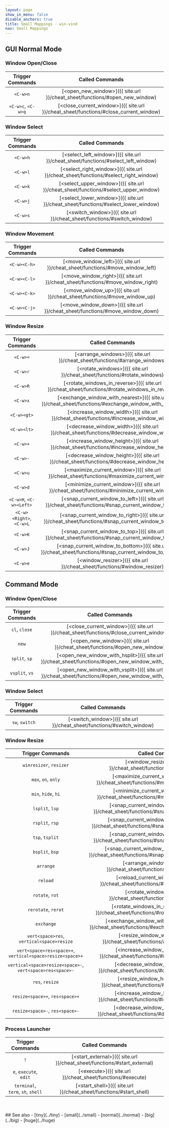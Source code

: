 ```yaml
---
layout: page
show_in_menu: false
disable_anchors: true
title: Small Mappings - win-vind
nav: Small Mappings
---
```


## GUI Normal Mode

### Window Open/Close

|**Trigger Commands**|**Called Commands**|
|:---:|:---:|
|`<C-w>n`|[\<open_new_window\>]({{ site.url }}/cheat_sheet/functions/#open_new_window)|
|`<C-w>c`, `<C-w>q`|[\<close_current_window\>]({{ site.url }}/cheat_sheet/functions/#close_current_window)|

### Window Select

|**Trigger Commands**|**Called Commands**|
|:---:|:---:|
|`<C-w>h`|[\<select_left_window\>]({{ site.url }}/cheat_sheet/functions/#select_left_window)|
|`<C-w>l`|[\<select_right_window\>]({{ site.url }}/cheat_sheet/functions/#select_right_window)|
|`<C-w>k`|[\<select_upper_window\>]({{ site.url }}/cheat_sheet/functions/#select_upper_window)|
|`<C-w>j`|[\<select_lower_window\>]({{ site.url }}/cheat_sheet/functions/#select_lower_window)|
|`<C-w>s`|[\<switch_window\>]({{ site.url }}/cheat_sheet/functions/#switch_window)|

### Window Movement

|**Trigger Commands**|**Called Commands**|
|:---:|:---:|
|`<C-w><C-h>`|[\<move_window_left\>]({{ site.url }}/cheat_sheet/functions/#move_window_left)|
|`<C-w><C-l>`|[\<move_window_right\>]({{ site.url }}/cheat_sheet/functions/#move_window_right)|
|`<C-w><C-k>`|[\<move_window_up\>]({{ site.url }}/cheat_sheet/functions/#move_window_up)|
|`<C-w><C-j>`|[\<move_window_down\>]({{ site.url }}/cheat_sheet/functions/#move_window_down)|

### Window Resize

|**Trigger Commands**|**Called Commands**|
|:---:|:---:|
|`<C-w>=`|[\<arrange_windows\>]({{ site.url }}/cheat_sheet/functions/#arrange_windows)|
|`<C-w>r`|[\<rotate_windows\>]({{ site.url }}/cheat_sheet/functions/#rotate_windows)|
|`<C-w>R`|[\<rotate_windows_in_reverse\>]({{ site.url }}/cheat_sheet/functions/#rotate_windows_in_reverse)|
|`<C-w>x`|[\<exchange_window_with_nearest\>]({{ site.url }}/cheat_sheet/functions/#exchange_window_with_nearest)|
|`<C-w><gt>`|[\<increase_window_width\>]({{ site.url }}/cheat_sheet/functions/#increase_window_width)|
|`<C-w><lt>`|[\<decrease_window_width\>]({{ site.url }}/cheat_sheet/functions/#decrease_window_width)|
|`<C-w>+`|[\<increase_window_height\>]({{ site.url }}/cheat_sheet/functions/#increase_window_height)|
|`<C-w>-`|[\<decrease_window_height\>]({{ site.url }}/cheat_sheet/functions/#decrease_window_height)|
|`<C-w>u`|[\<maximize_current_window\>]({{ site.url }}/cheat_sheet/functions/#maximize_current_window)|
|`<C-w>d`|[\<minimize_current_window\>]({{ site.url }}/cheat_sheet/functions/#minimize_current_window)|
|`<C-w>H`, `<C-w><Left>`|[\<snap_current_window_to_left\>]({{ site.url }}/cheat_sheet/functions/#snap_current_window_to_left)|
|`<C-w><Right>`, `<C-w>L`|[\<snap_current_window_to_right\>]({{ site.url }}/cheat_sheet/functions/#snap_current_window_to_right)|
|`<C-w>K`|[\<snap_current_window_to_top\>]({{ site.url }}/cheat_sheet/functions/#snap_current_window_to_top)|
|`<C-w>J`|[\<snap_current_window_to_bottom\>]({{ site.url }}/cheat_sheet/functions/#snap_current_window_to_bottom)|
|`<C-w>e`|[\<window_resizer\>]({{ site.url }}/cheat_sheet/functions/#window_resizer)|

## Command Mode

### Window Open/Close

|**Trigger Commands**|**Called Commands**|
|:---:|:---:|
|`cl`, `close`|[\<close_current_window\>]({{ site.url }}/cheat_sheet/functions/#close_current_window)|
|`new`|[\<open_new_window\>]({{ site.url }}/cheat_sheet/functions/#open_new_window)|
|`split`, `sp`|[\<open_new_window_with_hsplit\>]({{ site.url }}/cheat_sheet/functions/#open_new_window_with_hsplit)|
|`vsplit`, `vs`|[\<open_new_window_with_vsplit\>]({{ site.url }}/cheat_sheet/functions/#open_new_window_with_vsplit)|

### Window Select

|**Trigger Commands**|**Called Commands**|
|:---:|:---:|
|`sw`, `switch`|[\<switch_window\>]({{ site.url }}/cheat_sheet/functions/#switch_window)|

### Window Resize

|**Trigger Commands**|**Called Commands**|
|:---:|:---:|
|`winresizer`, `resizer`|[\<window_resizer\>]({{ site.url }}/cheat_sheet/functions/#window_resizer)|
|`max`, `on`, `only`|[\<maximize_current_window\>]({{ site.url }}/cheat_sheet/functions/#maximize_current_window)|
|`min`, `hide`, `hi`|[\<minimize_current_window\>]({{ site.url }}/cheat_sheet/functions/#minimize_current_window)|
|`lsplit`, `lsp`|[\<snap_current_window_to_left\>]({{ site.url }}/cheat_sheet/functions/#snap_current_window_to_left)|
|`rsplit`, `rsp`|[\<snap_current_window_to_right\>]({{ site.url }}/cheat_sheet/functions/#snap_current_window_to_right)|
|`tsp`, `tsplit`|[\<snap_current_window_to_top\>]({{ site.url }}/cheat_sheet/functions/#snap_current_window_to_top)|
|`bsplit`, `bsp`|[\<snap_current_window_to_bottom\>]({{ site.url }}/cheat_sheet/functions/#snap_current_window_to_bottom)|
|`arrange`|[\<arrange_windows\>]({{ site.url }}/cheat_sheet/functions/#arrange_windows)|
|`reload`|[\<reload_current_window\>]({{ site.url }}/cheat_sheet/functions/#reload_current_window)|
|`rotate`, `rot`|[\<rotate_windows\>]({{ site.url }}/cheat_sheet/functions/#rotate_windows)|
|`rerotate`, `rerot`|[\<rotate_windows_in_reverse\>]({{ site.url }}/cheat_sheet/functions/#rotate_windows_in_reverse)|
|`exchange`|[\<exchange_window_with_nearest\>]({{ site.url }}/cheat_sheet/functions/#exchange_window_with_nearest)|
|`vert<space>res`, `vertical<space>resize`|[\<resize_window_width\>]({{ site.url }}/cheat_sheet/functions/#resize_window_width)|
|`vert<space>res<space>+`, `vertical<space>resize<space>+`|[\<increase_window_width\>]({{ site.url }}/cheat_sheet/functions/#increase_window_width)|
|`vertical<space>resize<space>-`, `vert<space>res<space>-`|[\<decrease_window_width\>]({{ site.url }}/cheat_sheet/functions/#decrease_window_width)|
|`res`, `resize`|[\<resize_window_height\>]({{ site.url }}/cheat_sheet/functions/#resize_window_height)|
|`resize<space>+`, `res<space>+`|[\<increase_window_height\>]({{ site.url }}/cheat_sheet/functions/#increase_window_height)|
|`resize<space>-`, `res<space>-`|[\<decrease_window_height\>]({{ site.url }}/cheat_sheet/functions/#decrease_window_height)|

### Process Launcher

|**Trigger Commands**|**Called Commands**|
|:---:|:---:|
|`!`|[\<start_external\>]({{ site.url }}/cheat_sheet/functions/#start_external)|
|`e`, `execute`, `edit`|[\<execute\>]({{ site.url }}/cheat_sheet/functions/#execute)|
|`terminal`, `term`, `sh`, `shell`|[\<start_shell\>]({{ site.url }}/cheat_sheet/functions/#start_shell)|

<br>
<br>
## See also
- [tiny](../tiny)
- [small](../small)
- [normal](../normal)
- [big](../big)
- [huge](../huge)
<br>
